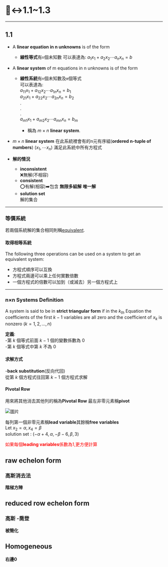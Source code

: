 # 🙂‍↔️1.1~1.3

---

## 1.1

- A **linear equation in n unknowns** is of the form
  - **線性等式**有``n``個未知數
可以表達為: $a_1x_1 + a_2x_2 \cdots a_nx_n = b$

- A **linear system** of m equations in n unknowns is of the form
  - **線性系統**有``n``個未知數及``m``個等式  
可以表達為:  
$a_{11}x_1 + a_{12}x_2 \cdots a_{1n}x_n = b_1$  
$a_{21}x_1 + a_{22}x_2 \cdots a_{2n}x_n = b_2$  
.  
.  
.  
$a_{m1}x_1 + a_{m2}x_2 \cdots a_{mn}x_n = b_m$

    - 稱為 $m \times n$ **linear system**.

- $m \times n$ **linear system**
  在此系統裡會有的n元有序組(**ordered n-tuple of numbers**)
  $\left(x_1 ,\cdots x_n)\right.$
  滿足此系統中所有方程式
  
- **解的情況**
  - **inconsistent**  
    ❌無解(不相容)
  - **consistent**  
    ⭕有解(相容)➡️包含  **無限多組解** **唯一解**
  - **solution set**  
    解的集合

---

### 等價系統

若兩個系統解的集合相同則稱[equivalent](https://dictionary.cambridge.org/zht/%E8%A9%9E%E5%85%B8/%E8%8B%B1%E8%AA%9E-%E6%BC%A2%E8%AA%9E-%E7%B9%81%E9%AB%94/equivalent).

#### 取得相等系統

The following three operations can be used on a system to get an equivalent system:

- 方程式順序可以互換
- 方程式兩邊可以乘上任何實數倍數
- 一個方程式的倍數可以加到（或減去）另一個方程式上

---

### n×n Systems Definition

A system is said to be in **strict triangular form** if in the $k_{th}$ Equation the coefficients of the first $k-1$ variables are all zero and the coefficient of $x_k$ is nonzero $\left(k = 1, 2, …, n)\right.$

**定義**:  
-第 $k$ 個等式前面 $k - 1$ 個的變數係數為 $0$  
-第 $k$ 個等式中第 $k$ 不為 $0$  

#### 求解方式

-**back substitution**(反向代回)  
  從第 $k$ 個方程式往回第 $k-1$ 個方程式求解

#### Pivotal Row  

用來將其他消去其他列的稱為**Pivotal Row**
最左非零元素稱**pivot**

![圖片](https://raw.githubusercontent.com/tim941008/note/main/resource/1.1.1.png)

每列第一個非零元素稱**lead variable**其餘稱**free variables**  
Let $x_2 = \alpha ,x_4 = \beta$  
solution set : $\left(-\alpha + 4,\alpha,-\beta-6,\beta,3)\right.$  

<span style="color: red;">如果每個**leading variables**係數為1,更方便計算</span>

## raw echelon  form

### 高斯消去法

**階梯方陣**

## reduced row echelon form

### 高斯 -喬登

**被簡化**

## Homogeneous

**右邊0**
